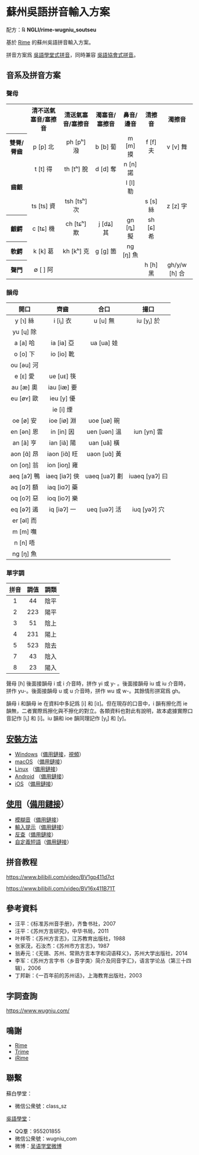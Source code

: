 # 蘇州吳語拼音輸入方案

配方：℞ **NGLI/rime-wugniu_soutseu**

基於 [Rime](https://rime.im/) 的蘇州吳語拼音輸入方案。

拼音方案爲 [吳語學堂式拼音](https://github.com/NGLI/rime-wugniu_soutseu#音系及拼音方案)，同時兼容 [吳語協會式拼音](http://wu-chinese.com/romanization/)。

## 音系及拼音方案

### 聲母

<table>
 <tr>
  <th align="center"> </th>
  <th align="center">清不送氣塞音/塞擦音</th>
  <th align="center">清送氣塞音/塞擦音</th>
  <th align="center">濁塞音/塞擦音</th>
  <th align="center">鼻音/邊音</th>
  <th align="center">清擦音</th>
  <th align="center">濁擦音</th>
 </tr>
 <tr>
  <th align="center">雙脣/脣齒</th>
  <td align="center">p [p] 北</td>
  <td align="center">ph [pʰ] 潑</td>
  <td align="center">b [b] 蔔</td>
  <td align="center">m [m] 摸</td>
  <td align="center">f [f] 夫</td>
  <td align="center">v [v] 舞</td>
 </tr>
 <tr>
  <td rowspan="3" align="center"><b>齒齦</th>
  <td align="center">t [t] 得</td>
  <td align="center">th [tʰ] 脫</td>
  <td align="center">d [d] 奪</td>
  <td align="center">n [n] 諾</td>
  <td align="center"> </td>
  <td align="center"> </td>
 </tr>
 <tr>
  <td align="center"> </td>
  <td align="center"> </td>
  <td align="center"> </td>
  <td align="center">l [l] 勒</td>
  <td align="center"> </td>
  <td align="center"> </td>
 </tr>
 <tr>
  <td align="center">ts [ts] 資</td>
  <td align="center">tsh [tsʰ] 次</td>
  <td align="center"> </td>
  <td align="center"> </td>
  <td align="center">s [s] 絲</td>
  <td align="center">z [z] 字</td>
 </tr>
 <tr>
  <th align="center">齦齶</th>
  <td align="center">c [tɕ] 機</td>
  <td align="center">ch [tɕʰ] 欺</td>
  <td align="center">j [dʑ] 其</td>
  <td align="center">gn [ȵ] 擬</td>
  <td align="center">sh [ɕ] 希</td>
  <td align="center"> </td>
 </tr>
 <tr>
  <th align="center">軟齶</th>
  <td align="center">k [k] 葛</td>
  <td align="center">kh [kʰ] 克</td>
  <td align="center">g [ɡ] 箇</td>
  <td align="center">ng [ŋ] 魚</td>
  <td align="center"> </td>
  <td align="center"> </td>
 </tr>
 <tr>
  <th align="center">聲門</th>
  <td align="center">∅ [ ] 阿</td>
  <td align="center"> </td>
  <td align="center"> </td>
  <td align="center"> </td>
  <td align="center">h [h] 黑</td>
  <td align="center">gh/y/w [ɦ] 合</td>
 </tr>
</table>

### 韻母

|     開口      |      齊齒       |      合口       |       撮口       |
| :-----------: | :-------------: | :-------------: | :--------------: |
|  y \[ɿ\] 絲   |   i \[iⱼ\] 衣   |   u \[u\] 無    |   iu \[yⱼ\] 於   |
|  yu \[ɥ\] 除  |                 |                 |                  |
|  a \[a\] 哈   |  ia \[ia\] 亞   |  ua \[ua\] 娃   |                  |
|  o \[o\] 下   |  io \[io\] 靴   |                 |                  |
| ou \[əu\] 河  |                 |                 |                  |
|  e \[ᴇ\] 愛   |  ue \[uᴇ\] 筷   |                 |                  |
|  au \[æ\] 奧  |  iau \[iæ\] 要  |                 |                  |
| eu \[øʏ\] 歐  |  ieu \[y\] 優   |                 |                  |
|               |  ie \[i\] 煙    |                 |                  |
|  oe \[ø\] 安  |  ioe \[iø\] 淵  |  uoe \[uø\] 碗  |                  |
| en \[ən\] 恩  |  in \[in\] 因   | uen \[uən\] 溫  |  iun \[yn\] 雲   |
|  an \[ã\] 亨  |  ian \[iã\] 陽  |  uan \[uã\] 橫  |                  |
| aon \[ɑ̃\] 昂  | iaon \[iɑ̃\] 旺  | uaon \[uɑ̃\] 黃  |                  |
| on \[oŋ\] 翁  | ion \[ioŋ\] 雍  |                 |                  |
| aeq \[aʔ\] 鴨 | iaeq \[iaʔ\] 俠 | uaeq \[uaʔ\] 劃 | iuaeq \[yaʔ\] 曰 |
| aq \[ɑʔ\] 額  | iaq \[iɑʔ\] 藥  |                 |                  |
| oq \[oʔ\] 惡  | ioq \[ioʔ\] 樂  |                 |                  |
| eq \[əʔ\] 遏  |  iq \[iəʔ\] 一  | ueq \[uəʔ\] 活  |  iuq \[yəʔ\] 穴  |
| er \[əl\] 而  |                 |                 |                  |
|  m \[m\] 嘸   |                 |                 |                  |
|  n \[n\] 唔   |                 |                 |                  |
|  ng \[ŋ\] 魚  |                 |                 |                  |

### 單字調

| 拼音 | 調值 | 調類 |
| :--: | :--: | :--: |
|  1   |  44  | 陰平 |
|  2   | 223  | 陽平 |
|  3   |  51  | 陰上 |
|  4   | 231  | 陽上 |
|  5   | 523  | 陰去 |
|  7   |  43  | 陰入 |
|  8   |  23  | 陽入 |

聲母 \[ɦ\] 後面接韻母 i 或 i 介音時，拼作 yi 或 y- 。後面接韻母 iu 或 iu 介音時，拼作 yu-。後面接韻母 u 或 u 介音時，拼作 wu 或 w-。其餘情形拼寫爲 gh。

韻母 i 和韻母 ie 在資料中多記爲 \[i\] 和 \[iɪ\]。但在現存的口音中，i 韻有擦化而 ie 韻無，二者實際爲擦化與不擦化的對立。各類資料也對此有說明，故本處據實際口音記作 \[iⱼ\] 和 \[i\]。iu 韻和 ioe 韻同理記作 \[yⱼ\] 和 \[y\]。

## [安裝方法](https://ngli.github.io/安装方法/安装方法.html)

- [Windows](https://ngli.github.io/安装方法/Windows.html)（[備用鏈接](https://ngli.gitee.io/安装方法/Windows.html)，[視頻](https://www.bilibili.com/video/BV1qb411L7xt)）
- [macOS](https://ngli.github.io/安装方法/macOS.html) （[備用鏈接](https://ngli.gitee.io/安装方法/macOS.html)）
- [Linux](https://ngli.github.io/安装方法/Linux.html) （[備用鏈接](https://ngli.gitee.io/安装方法/Linux.html)）
- [Android](https://ngli.github.io/安装方法/Android.html) （[備用鏈接](https://ngli.gitee.io/安装方法/Android.html)）
- [iOS](https://ngli.github.io/安装方法/iOS.html) （[備用鏈接](https://ngli.gitee.io/安装方法/iOS.html)）

## [使用](https://ngli.github.io/使用/使用.html)（[備用鏈接](https://ngli.gitee.io/使用/使用.html)）

- [模糊音](https://ngli.github.io/使用/模糊音.html)（[備用鏈接](https://ngli.gitee.io/使用/模糊音.html)）
- [輸入提示](https://ngli.github.io/使用/输入提示.html)（[備用鏈接](https://ngli.gitee.io/使用/输入提示.html)）
- [反查](https://ngli.github.io/使用/反查.html)（[備用鏈接](https://ngli.gitee.io/使用/反查.html)）
- [自定義短語](https://ngli.github.io/使用/自定义短语.html)（[備用鏈接](https://ngli.gitee.io/使用/自定义短语.html)）

## 拼音教程

https://www.bilibili.com/video/BV1gp411d7ct

https://www.bilibili.com/video/BV16x411B71T

## 參考資料

- 汪平：《标准苏州音手册》，齐鲁书社，2007
- 汪平：《苏州方言研究》，中华书局，2011
- 叶祥苓：《苏州方言志》，江苏教育出版社，1988
- 张家茂，石汝杰：《苏州市方言志》，1987
- 翁寿元：《无锡、苏州、常熟方言本字和词语释义》，苏州大学出版社，2014
- 李军：《苏州方言字书〈乡音字类〉简介及同音字汇》，语言学论丛（第三十四辑），2006
- 丁邦新：《一百年前的苏州话》，上海教育出版社，2003

## 字詞查詢

https://www.wugniu.com/

## 鳴謝

- [Rime](https://rime.im/)
- [Trime](https://github.com/osfans/trime)
- [iRime](https://github.com/jimmy54/iRime)

## 聯繫

蘇白學堂：

- 微信公衆號：class_sz

[吳語學堂](https://www.wugniu.com/)：

- QQ羣：955201855
- 微信公衆號：wugniu_com
- 微博：[吴语学堂微博](https://weibo.com/u/6541762299)
